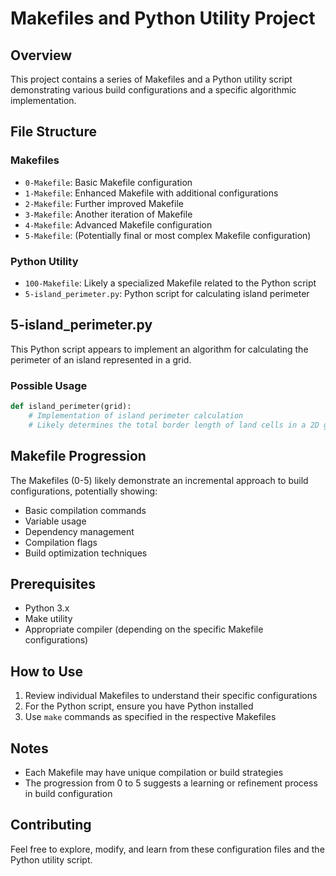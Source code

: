 # Makefiles and Python Utility Project

## Overview

This project contains a series of Makefiles and a Python utility script demonstrating
various build configurations and a specific algorithmic implementation.

## File Structure

### Makefiles

- `0-Makefile`: Basic Makefile configuration
- `1-Makefile`: Enhanced Makefile with additional configurations
- `2-Makefile`: Further improved Makefile
- `3-Makefile`: Another iteration of Makefile
- `4-Makefile`: Advanced Makefile configuration
- `5-Makefile`: (Potentially final or most complex Makefile configuration)

### Python Utility

- `100-Makefile`: Likely a specialized Makefile related to the Python script
- `5-island_perimeter.py`: Python script for calculating island perimeter

## 5-island_perimeter.py

This Python script appears to implement an algorithm for calculating the perimeter of an island represented in a grid.

### Possible Usage

```python
def island_perimeter(grid):
    # Implementation of island perimeter calculation
    # Likely determines the total border length of land cells in a 2D grid
```

## Makefile Progression

The Makefiles (0-5) likely demonstrate an incremental approach to build configurations, potentially showing:

- Basic compilation commands
- Variable usage
- Dependency management
- Compilation flags
- Build optimization techniques

## Prerequisites

- Python 3.x
- Make utility
- Appropriate compiler (depending on the specific Makefile configurations)

## How to Use

1. Review individual Makefiles to understand their specific configurations
2. For the Python script, ensure you have Python installed
3. Use `make` commands as specified in the respective Makefiles

## Notes

- Each Makefile may have unique compilation or build strategies
- The progression from 0 to 5 suggests a learning or refinement process in build configuration

## Contributing

Feel free to explore, modify, and learn from these configuration files and the Python utility script.
